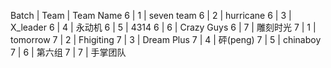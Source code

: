 
Batch	| Team	| Team Name
6	| 1	| seven team
6	| 2	| hurricane
6	| 3	| X_leader
6	| 4	| 永动机
6	| 5	| 4314
6	| 6	| Crazy Guys
6	| 7	| 雕刻时光
7	| 1	| tomorrow
7	| 2	| Fhigiting
7	| 3	| Dream Plus
7	| 4	| 砰(peng)
7	| 5	| chinaboy
7	| 6	| 第六组
7	| 7	| 手掌团队
